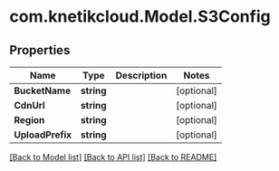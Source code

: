 # com.knetikcloud.Model.S3Config
## Properties

Name | Type | Description | Notes
------------ | ------------- | ------------- | -------------
**BucketName** | **string** |  | [optional] 
**CdnUrl** | **string** |  | [optional] 
**Region** | **string** |  | [optional] 
**UploadPrefix** | **string** |  | [optional] 

[[Back to Model list]](../README.md#documentation-for-models) [[Back to API list]](../README.md#documentation-for-api-endpoints) [[Back to README]](../README.md)

